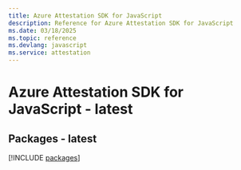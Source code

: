 ```yaml
---
title: Azure Attestation SDK for JavaScript
description: Reference for Azure Attestation SDK for JavaScript
ms.date: 03/18/2025
ms.topic: reference
ms.devlang: javascript
ms.service: attestation
---
```

# Azure Attestation SDK for JavaScript - latest
## Packages - latest
[!INCLUDE [packages](attestation-index.md)]